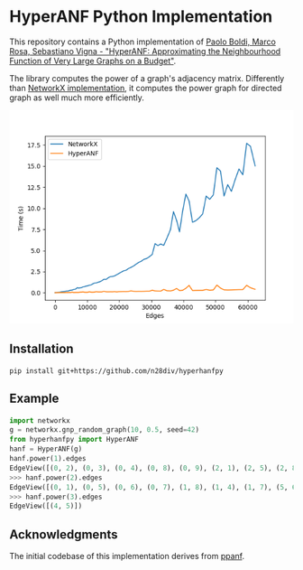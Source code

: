 # HyperANF Python Implementation

This repository contains a Python implementation of [Paolo Boldi, Marco Rosa, Sebastiano Vigna - "HyperANF: Approximating the Neighbourhood Function of Very Large Graphs on a Budget"](https://arxiv.org/pdf/1011.5599). 

The library computes the power of a graph's adjacency matrix. Differently than [NetworkX implementation](https://networkx.org/documentation/stable/reference/algorithms/generated/networkx.algorithms.operators.product.power.html), it computes the power graph for directed graph as well much more efficiently.

![Performance graph](assets/performance.png "Performance graph")

## Installation

```
pip install git+https://github.com/n28div/hyperhanfpy
```

## Example

```python
import networkx
g = networkx.gnp_random_graph(10, 0.5, seed=42)
from hyperhanfpy import HyperANF
hanf = HyperANF(g)
hanf.power(1).edges
EdgeView([(0, 2), (0, 3), (0, 4), (0, 8), (0, 9), (2, 1), (2, 5), (2, 8), (2, 9), (3, 1), (3, 5), (3, 6), (3, 7), (4, 9), (8, 7), (8, 9), (9, 1), (9, 6), (9, 7), (1, 5), (1, 6)])
>>> hanf.power(2).edges
EdgeView([(0, 1), (0, 5), (0, 6), (0, 7), (1, 8), (1, 4), (1, 7), (5, 6), (5, 7), (5, 8), (5, 9), (6, 2), (6, 4), (6, 7), (6, 8), (7, 2), (7, 4), (8, 3), (8, 4), (4, 2), (4, 3), (2, 3), (3, 9)])
>>> hanf.power(3).edges
EdgeView([(4, 5)])
```

## Acknowledgments

The initial codebase of this implementation derives from [ppanf](https://github.com/algarecu/ppanf).